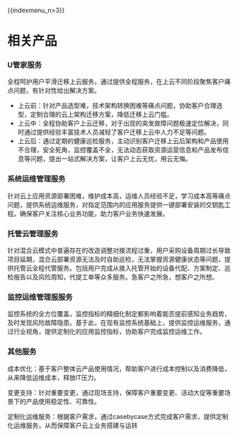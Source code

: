 {{indexmenu_n>3}}

# 相关产品

### U管家服务

 全程呵护用户平滑迁移上云服务，通过提供全程服务，在上云不同阶段聚焦客户痛点问题，有针对性给出解决方案。

- 上云前：针对产品选型难，技术架构转换困难等痛点问题，协助客户合理选型，定制合理的云上架构迁移方案，降低迁移上云门槛。
- 上云中：全程协助客户上云迁移，对于出现的突发故障问题极速定位解决，同时通过提供经验丰富技术人员减轻了客户迁移上云中人力不足等问题。
- 上云后：通过定期的健康巡检服务，主动识别客户迁移上云后架构和产品使用不合理，安全死角，监控覆盖不全，无法动态获取资源运营信息和产品发布信息等问题，提出一站式解决方案，让客户上云无忧，用云无悔。

### 系统运维管理服务
针对云上应用资源部署困难，维护成本高，运维人员经验不足，学习成本高等痛点问题，提供系统运维服务，对指定范围内的应用服务提供一键部署安装的交钥匙工程。确保客户关注核心业务功能，助力客户业务快速发展。

### 托管云管理服务
针对混合云模式中普遍存在的改造调整对接流程过重，用户采购设备周期过长导致项目延期，混合云部署资源无法及时自助巡检，无法掌握资源健康状态等问题，提供托管云全程代管服务。包括用户完成从接入托管开始的设备代配、方案制定、巡检报告以及风险周知，代提工单等众多服务。急客户之所急，想客户之所想。

### 监控运维管理服服务
监控系统的全方位覆盖，监控指标的精细化制定都影响着能否提前感知业务趋势，及时发现风险故障隐患。基于此，在现有监控系统基础上，提供监控运维服务，通过行业视角，提供定制化的应用监控指标，协助客户完成监控运维工作。

### 其他服务
成本优化：基于客户整体云产品使用情况，帮助客户进行成本控制以及消费降低，从来降低运维成本，释放IT压力。

变更支持：针对重要变更，通过现场支持，保障客户重要变更、活动大促等重要场景下的产品使用稳定性、可靠性。

定制化运维服务：根据客户需求，通过casebycase方式完成客户需求，提供定制化运维服务，从而保障客户云上业务搭建与运转